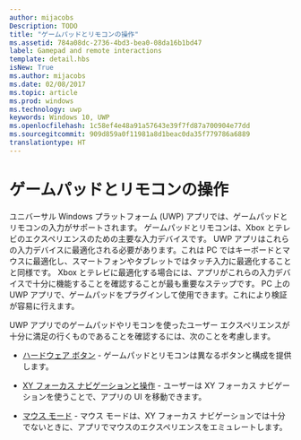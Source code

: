 ```yaml
---
author: mijacobs
Description: TODO
title: "ゲームパッドとリモコンの操作"
ms.assetid: 784a08dc-2736-4bd3-bea0-08da16b1bd47
label: Gamepad and remote interactions
template: detail.hbs
isNew: True
ms.author: mijacobs
ms.date: 02/08/2017
ms.topic: article
ms.prod: windows
ms.technology: uwp
keywords: Windows 10, UWP
ms.openlocfilehash: 1c58ef4e48a91a57643e39f7fd87a700904e77dd
ms.sourcegitcommit: 909d859a0f11981a8d1beac0da35f779786a6889
translationtype: HT
---
```

# <a name="gamepad-and-remote-control-interactions"></a>ゲームパッドとリモコンの操作

ユニバーサル Windows プラットフォーム (UWP) アプリでは、ゲームパッドとリモコンの入力がサポートされます。 ゲームパッドとリモコンは、Xbox とテレビのエクスペリエンスのための主要な入力デバイスです。 UWP アプリはこれらの入力デバイスに最適化される必要があります。これは PC ではキーボードとマウスに最適化し、スマートフォンやタブレットではタッチ入力に最適化することと同様です。 Xbox とテレビに最適化する場合には、アプリがこれらの入力デバイスで十分に機能することを確認することが最も重要なステップです。
PC 上の UWP アプリで、ゲームパッドをプラグインして使用できます。これにより検証が容易に行えます。

UWP アプリでのゲームパッドやリモコンを使ったユーザー エクスペリエンスが十分に満足の行くものであることを確認するには、次のことを考慮します。

* [ハードウェア ボタン](designing-for-tv.md#hardware-buttons) -
ゲームパッドとリモコンは異なるボタンと構成を提供します。

* [XY フォーカス ナビゲーションと操作](designing-for-tv.md#xy-focus-navigation-and-interaction) -
ユーザーは XY フォーカス ナビゲーションを使うことで、アプリの UI を移動できます。

* [マウス モード](designing-for-tv.md#mouse-mode) -
マウス モードは、XY フォーカス ナビゲーションでは十分でないときに、アプリでマウスのエクスペリエンスをエミュレートします。
